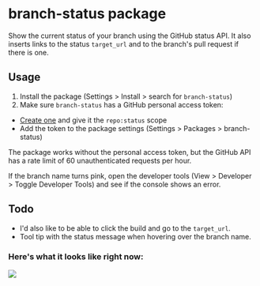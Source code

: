 # branch-status package

Show the current status of your branch using the GitHub status API.
It also inserts links to the status `target_url` and to the branch's pull
request if there is one.

## Usage

1. Install the package (Settings > Install > search for `branch-status`)
2. Make sure `branch-status` has a GitHub personal access token:
  - [Create one](https://github.com/settings/tokens) and give it the
    `repo:status` scope
  - Add the token to the package settings (Settings > Packages > branch-status)

The package works without the personal access token, but the GitHub API has a
rate limit of 60 unauthenticated requests per hour.

If the branch name turns pink, open the developer tools (View > Developer >
Toggle Developer Tools) and see if the console shows an error.

## Todo

- I'd also like to be able to click the build and go to the `target_url`.
- Tool tip with the status message when hovering over the branch name.

### Here's what it looks like right now:

![](http://cloud.patnakajima.com/image/3t422y0p2S45/Gemfile%20-%20_Users_nakajima_github_github.png)
